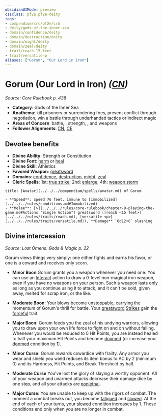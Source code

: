 ```yaml
---
obsidianUIMode: preview
cssclass: pf2e,pf2e-deity
tags:
- compendium/src/pf2e/crb
- deity/gods-of-the-inner-sea
- domain/confidence/deity
- domain/destruction/deity
- domain/might/deity
- domain/zeal/deity
- trait/reach-15-feet
- trait/versatile-p
aliases: ["Gorum", "Our Lord in Iron"]
---
```

# Gorum (Our Lord in Iron) *([CN](../../../Rules/traits/chaotic-neutral-b1.md))*  
*Source: Core Rulebook p. 438*  

- **Category**: Gods of the Inner Sea
- **Anathema**: kill prisoners or surrendering foes, prevent conflict through negotiation, win a battle through underhanded tactics or indirect magic
- **Areas of Concern**: battle, , strength, , and weapons
- **Follower Alignments**: [CN](../../../Rules/traits/chaotic-neutral-b1.md), [CE](../../../Rules/traits/chaotic-evil-b1.md)

## Devotee benefits

- **Divine Ability**: Strength or Constitution
- **Divine Font**: [harm](../../spells/harm.md) or [heal](../../spells/heal.md)
- **Divine Skill**: Athletics
- **Favored Weapon**: [greatsword](../../equipment/items/greatsword.md)
- **Domains**: [confidence](../domains.md#Confidence), [destruction](../domains.md#Destruction), [might](../domains.md#Might), [zeal](../domains.md#Zeal)
- **Cleric Spells**: 1st: [true strike](../../spells/true-strike.md); 2nd: [enlarge](../../spells/enlarge.md); 4th: [weapon storm](../../spells/weapon-storm.md)

```ad-embed-avatar
title: [Avatar](../../../compendium/spells/avatar.md) of Gorum

- **Speed**: Speed 70 feet, immune to [immobilized](../../../rules/conditions.md#Immobilized)
- **Melee**: [>](../../../rules/core-rulebook/chapter-9-playing-the-game.md#Actions "Single Action") greatsword ([reach <15 feet>](../../../rules/traits/reach.md), [versatile <p>](../../../rules/traits/versatile.md)), **Damage** `6d12+6` slashing
```

## Divine intercession
*Source: Lost Omens: Gods & Magic p. 22*

Gorum views things very simply: one either fights and earns his favor, or one is a coward and receives only scorn.

- **Minor Boon** Gorum grants you a weapon whenever you need one. You can use an [Interact](../../../Rules/actions/interact.md) action to draw a 0-level non-magical iron weapon, even if you have no weapons on your person. Such a weapon lasts only as long as you continue using it to attack, and it can't be sold, given away, melted for scrap iron, or the like.
- **Moderate Boon**: Your blows become unstoppable, carrying the momentum of Gorum's thrill for battle. Your [greatsword](../../equipment/items/greatsword.md) [Strikes](../../../Rules/actions/strike.md) gain the [forceful](../../../Rules/traits/forceful.md) trait.
- **Major Boon**: Gorum feeds you the zeal of his undying warriors, allowing you to draw upon your own life force to fight on and on without falling. Whenever you would be reduced to 0 Hit Points, you are instead healed to half your maximum Hit Points and become [doomed](../../../Rules/conditions.md#Doomed) (or increase your [doomed](../../../Rules/conditions.md#Doomed) condition by 1).

- **Minor Curse**: Gorum rewards cowardice with frailty. Any armor you wear and shield you wield reduces its item bonus to AC by 2 (minimum 0) and its Hardness, Hit Points, and Break Threshold by half.
- **Moderate Curse** You've lost the glory of slaying a worthy opponent. All of your weapon and unarmed attacks decrease their damage dice by one step, and all your attacks are [nonlethal](../../../Rules/traits/nonlethal.md).
- **Major Curse**: You are unable to keep up with the rigors of combat. The moment a combat breaks out, you become [fatigued](../../../Rules/conditions.md#Fatigued) and [slowed](../../../Rules/conditions.md#Slowed). At the end of each of your turns, your [slowed](../../../Rules/conditions.md#Slowed) condition increases by 1. These conditions end only when you are no longer in combat.
